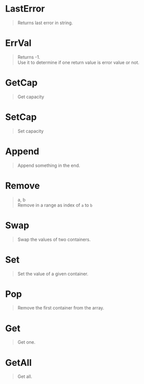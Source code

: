 # LastError
> Returns last error in string.

# ErrVal
> Returns -1.  
> Use it to determine if one return value is error value or not.

# GetCap
> Get capacity

# SetCap
> Set capacity

# Append
> Append something in the end.

# Remove
> a, b  
> Remove in a range as index of `a` to `b`

# Swap
> Swap the values of two containers.

# Set
> Set the value of a given container.

# Pop
> Remove the first container from the array.

# Get
> Get one.

# GetAll
> Get all.
